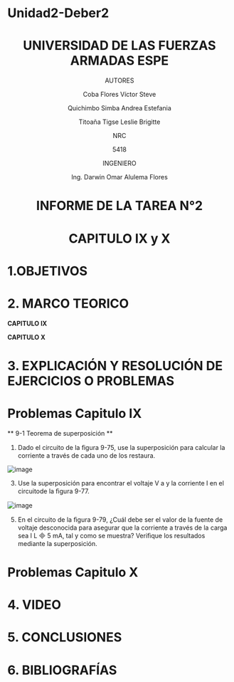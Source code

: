 # Unidad2-Deber2

<div align="center">

# UNIVERSIDAD DE LAS FUERZAS ARMADAS ESPE

AUTORES

Coba Flores Víctor Steve

Quichimbo Simba Andrea Estefania

Titoaña Tigse Leslie Brigitte

NRC
  
5418

INGENIERO

Ing. Darwin Omar Alulema Flores

# INFORME DE LA TAREA N°2

# CAPITULO IX y X
  
</div>

# 1.OBJETIVOS

# 2. MARCO TEORICO

**CAPITULO IX**

<div align="center">
  

</div>
 
**CAPITULO X**

<div align="center">
  

</div>

# 3. EXPLICACIÓN Y RESOLUCIÓN DE EJERCICIOS O PROBLEMAS

# Problemas Capitulo  IX

** 9-1 Teorema de superposición **

1. Dado el circuito de la ﬁgura 9-75, use la superposición para calcular la corriente a través de cada uno de los restaura.

![image](https://user-images.githubusercontent.com/84430867/124210864-cee34700-dab1-11eb-973e-0b5bf9d63dc8.png)

3. Use la superposición para encontrar el voltaje V a y la corriente I en el circuitode la ﬁgura 9-77.

![image](https://user-images.githubusercontent.com/84430867/124210983-05b95d00-dab2-11eb-9718-b67178800b62.png)

5. En el circuito de la ﬁgura 9-79, ¿Cuál debe ser el valor de la fuente de voltaje desconocida para asegurar que la corriente a través de la carga sea I  L  5 mA, tal y como se muestra? Veriﬁque los resultados mediante la superposición.





# Problemas Capitulo  X

# 4. VIDEO

# 5. CONCLUSIONES

# 6. BIBLIOGRAFÍAS
